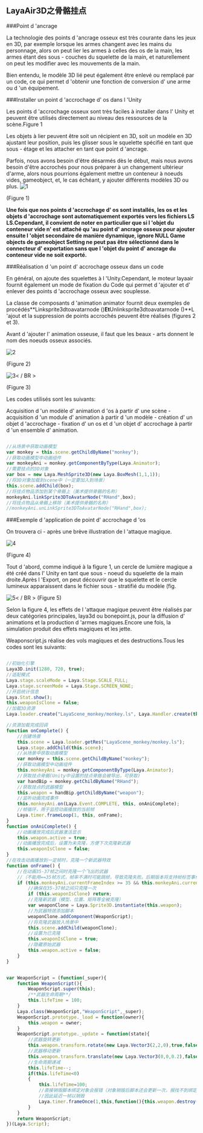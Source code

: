 ## LayaAir3D之骨骼挂点

###Point d 'ancrage

La technologie des points d 'ancrage osseux est très courante dans les jeux en 3D, par exemple lorsque les armes changent avec les mains du personnage, alors on peut lier les armes à celles des os de la main, les armes étant des sous - couches du squelette de la main, et naturellement on peut les modifier avec les mouvements de la main.

Bien entendu, le modèle 3D lié peut également être enlevé ou remplacé par un code, ce qui permet d 'obtenir une fonction de conversion d' une arme ou d 'un équipement.

###Installer un point d 'accrochage d' os dans l 'Unity

Les points d 'accrochage osseux sont très faciles à installer dans l' Unity et peuvent être utilisés directement au niveau des ressources de la scène.Figure 1

Les objets à lier peuvent être soit un récipient en 3D, soit un modèle en 3D ajustant leur position, puis les glisser sous le squelette spécifié en tant que sous - étage et les attacher en tant que point d 'ancrage.

Parfois, nous avons besoin d'être désarmés dès le début, mais nous avons besoin d'être accrochés pour nous préparer à un changement ultérieur d'arme, alors nous pourrions également mettre un conteneur à noeuds vides, gameobject, et, le cas échéant, y ajouter différents modèles 3D ou plus.
![1](img\1.png)</br>


(Figure 1)

**Une fois que nos points d 'accrochage d' os sont installés, les os et les objets d 'accrochage sont automatiquement exportés vers les fichiers LS LS.Cependant, il convient de noter en particulier que si l 'objet du conteneur vide n' est attaché qu 'au point d' ancrage osseux pour ajouter ensuite l 'objet secondaire de manière dynamique, ignore NULL Game objects de gameobject Setting ne peut pas être sélectionné dans le connecteur d' exportation sans que l 'objet du point d' ancrage du conteneur vide ne soit exporté.**

###Réalisation d 'un point d' accrochage osseux dans un code

En général, on ajoute des squelettes à l 'Unity.Cependant, le moteur layaair fournit également un mode de fixation du Code qui permet d 'ajouter et d' enlever des points d 'accrochage osseux avec souplesse.

La classe de composants d 'animation animator fournit deux exemples de procédés**Linksprite3dtoavatarnode ()**Et**Unlinksprite3dtoavatarnode ()**L 'ajout et la suppression de points accrochés peuvent être réalisés (figures 2 et 3).

Avant d 'ajouter l' animation osseuse, il faut que les beaux - arts donnent le nom des noeuds osseux associés.

![2](img/2.png)</br>


(Figure 2)

![3](img\3.png)< / BR >

(Figure 3)

Les codes utilisés sont les suivants:

Acquisition d 'un modèle d' animation d 'os à partir d' une scène - acquisition d 'un module d' animation à partir d 'un modèle - création d' un objet d 'accrochage - fixation d' un os et d 'un objet d' accrochage à partir d 'un ensemble d' animation.


```javascript

//从场景中获取动画模型
var monkey = this.scene.getChildByName("monkey");
//获取动画模型中动画组件
var monkeyAni = monkey.getComponentByType(Laya.Animator);
//需要挂点的3D对象
var box = new Laya.MeshSprite3D(new Laya.BoxMesh(1,1,1));
//将3D对象加载到scene中（一定要加入到场景）
this.scene.addChild(box);
//将挂点物品添加到某个骨骼上（美术提供骨骼的名称）
monkeyAni.linkSprite3DToAvatarNode("RHand",box);
//将挂点物品从骨骼上移除（美术提供骨骼的名称）
//monkeyAni.unLinkSprite3DToAvatarNode("RHand",box);
```


###Exemple d 'application de point d' accrochage d 'os

On trouvera ci - après une brève illustration de l 'attaque magique.

![4](img\4.gif)</br>

(Figure 4)

Tout d 'abord, comme indiqué à la figure 1, un cercle de lumière magique a été créé dans l' Unity en tant que sous - noeud du squelette de la main droite.Après l 'Export, on peut découvrir que le squelette et le cercle lumineux apparaissent dans le fichier sous - stratifié du modèle (fig.

![5](img\5.png)< / BR >
(Figure 5)

Selon la figure 4, les effets de l 'attaque magique peuvent être réalisés par deux catégories principales, laya3d ou bonepoint.js, pour la diffusion d' animations et la production d 'armes magiques.Encore une fois, la simulation produit des effets magiques et les jette.

Weaponscript.js réalise des vols magiques et des destructions.Tous les codes sont les suivants:


```javascript

//初始化引擎
Laya3D.init(1280, 720, true);
//适配模式
Laya.stage.scaleMode = Laya.Stage.SCALE_FULL;
Laya.stage.screenMode = Laya.Stage.SCREEN_NONE;
//开启统计信息
Laya.Stat.show();
this.weaponIsClone = false;
//加载3D资源
Laya.loader.create("LayaScene_monkey/monkey.ls", Laya.Handler.create(this, onComplete));

//资源加载完成回调
function onComplete() {
    //创建场景
    this.scene = Laya.loader.getRes("LayaScene_monkey/monkey.ls");
    Laya.stage.addChild(this.scene);
    //从场景中获取动画模型
    var monkey = this.scene.getChildByName("monkey");
    //获取动画模型中动画组件
    this.monkeyAni = monkey.getComponentByType(Laya.Animator);
    //获取挂点骨骼(Unity中设置的挂点骨胳会被导出，可获取)
    var handBip = monkey.getChildByName("RHand");
    //获取挂点的武器模型
    this.weapon = handBip.getChildByName("weapon");
    //监听动画完成事件
    this.monkeyAni.on(Laya.Event.COMPLETE, this, onAniComplete);
    //帧循环，用于监控动画播放的当前帧
    Laya.timer.frameLoop(1, this, onFrame);
}
function onAniComplete() {
    //动画播放完成后武器激活显示
    this.weapon.active = true;
    //动画播放完成后，设置为未克隆，方便下次克隆新武器
    this.weaponIsClone = false;
}
//在攻击动画播放到一定帧时，克隆一个新武器特效
function onFrame() {
    //在动画35-37帧之间时克隆一个飞出的武器
    //（不能用==35帧方式，帧率不满时可能跳帧，导致克隆失败。后期版本将支持帧标签事件，可解决此问题）
    if (this.monkeyAni.currentFrameIndex >= 35 && this.monkeyAni.currentFrameIndex <= 37) {
        //确保在35-37帧之间只克隆一次
        if (this.weaponIsClone) return;
        //克隆新武器（模型、位置、矩阵等全被克隆）
        var weaponClone = Laya.Sprite3D.instantiate(this.weapon);
        //为武器特效添加脚本
        weaponClone.addComponent(WeaponScript);
        //将克隆武器放入场景中
        this.scene.addChild(weaponClone);
        //设置为已克隆
        this.weaponIsClone = true;
        //隐藏原始武器
        this.weapon.active = false;
    }
}      
```





```javascript

var WeaponScript = (function(_super){
    function WeaponScript(){
        WeaponScript.super(this);
        /**武器生命周期**/
        this.lifeTime = 100;
    }
    Laya.class(WeaponScript,"WeaponScript",_super);
    WeaponScript.prototype._load = function(owner){
        this.weapon = owner;
    }
    WeaponScript.prototype._update = function(state){
        //武器旋转更新
        this.weapon.transform.rotate(new Laya.Vector3(2,2,0),true,false);
        //武器移动更新
        this.weapon.transform.translate(new Laya.Vector3(0,0,0.2),false);
        //生命周期递减
        this.lifeTime--;
        if(this.lifeTime<0)
        {
            this.lifeTime=100;
            //直接销毁脚本绑定对象会报错（对象销毁后脚本还会更新一次，报找不到绑定对象错误），
            //因此延迟一帧以销毁
            Laya.timer.frameOnce(1,this,function(){this.weapon.destroy();});
        }
    }
    return WeaponScript;
})(Laya.Script);
```
